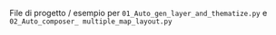 File di progetto / esempio per `01_Auto_gen_layer_and_thematize.py` e `02_Auto_composer_ multiple_map_layout.py`
